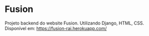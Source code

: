 # Fusion
Projeto backend do website Fusion. Utilizando Django, HTML, CSS.
Disponível em: https://fusion-rai.herokuapp.com/
